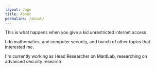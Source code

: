 ```yaml
---
layout: page
title: About
permalink: /about/
---
```

This is what happens when you give a kid unrestricted internet access 

I do mathematics, and computer security, and bunch of other topics that interested me. 

I'm currently working as Head Researcher on MardLab, researching on advanced security research. 
